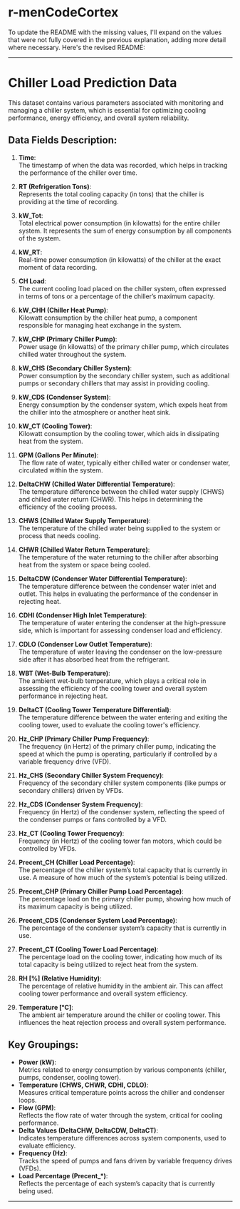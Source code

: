 # r-menCodeCortex

To update the README with the missing values, I'll expand on the values that were not fully covered in the previous explanation, adding more detail where necessary. Here's the revised README:

---

# Chiller Load Prediction Data

This dataset contains various parameters associated with monitoring and managing a chiller system, which is essential for optimizing cooling performance, energy efficiency, and overall system reliability.

## Data Fields Description:

1. **Time**:  
   The timestamp of when the data was recorded, which helps in tracking the performance of the chiller over time.

2. **RT (Refrigeration Tons)**:  
   Represents the total cooling capacity (in tons) that the chiller is providing at the time of recording.

3. **kW_Tot**:  
   Total electrical power consumption (in kilowatts) for the entire chiller system. It represents the sum of energy consumption by all components of the system.

4. **kW_RT**:  
   Real-time power consumption (in kilowatts) of the chiller at the exact moment of data recording.

5. **CH Load**:  
   The current cooling load placed on the chiller system, often expressed in terms of tons or a percentage of the chiller’s maximum capacity.

6. **kW_CHH (Chiller Heat Pump)**:  
   Kilowatt consumption by the chiller heat pump, a component responsible for managing heat exchange in the system.

7. **kW_CHP (Primary Chiller Pump)**:  
   Power usage (in kilowatts) of the primary chiller pump, which circulates chilled water throughout the system.

8. **kW_CHS (Secondary Chiller System)**:  
   Power consumption by the secondary chiller system, such as additional pumps or secondary chillers that may assist in providing cooling.

9. **kW_CDS (Condenser System)**:  
   Energy consumption by the condenser system, which expels heat from the chiller into the atmosphere or another heat sink.

10. **kW_CT (Cooling Tower)**:  
    Kilowatt consumption by the cooling tower, which aids in dissipating heat from the system.

11. **GPM (Gallons Per Minute)**:  
    The flow rate of water, typically either chilled water or condenser water, circulated within the system.

12. **DeltaCHW (Chilled Water Differential Temperature)**:  
    The temperature difference between the chilled water supply (CHWS) and chilled water return (CHWR). This helps in determining the efficiency of the cooling process.

13. **CHWS (Chilled Water Supply Temperature)**:  
    The temperature of the chilled water being supplied to the system or process that needs cooling.

14. **CHWR (Chilled Water Return Temperature)**:  
    The temperature of the water returning to the chiller after absorbing heat from the system or space being cooled.

15. **DeltaCDW (Condenser Water Differential Temperature)**:  
    The temperature difference between the condenser water inlet and outlet. This helps in evaluating the performance of the condenser in rejecting heat.

16. **CDHI (Condenser High Inlet Temperature)**:  
    The temperature of water entering the condenser at the high-pressure side, which is important for assessing condenser load and efficiency.

17. **CDLO (Condenser Low Outlet Temperature)**:  
    The temperature of water leaving the condenser on the low-pressure side after it has absorbed heat from the refrigerant.

18. **WBT (Wet-Bulb Temperature)**:  
    The ambient wet-bulb temperature, which plays a critical role in assessing the efficiency of the cooling tower and overall system performance in rejecting heat.

19. **DeltaCT (Cooling Tower Temperature Differential)**:  
    The temperature difference between the water entering and exiting the cooling tower, used to evaluate the cooling tower's efficiency.

20. **Hz_CHP (Primary Chiller Pump Frequency)**:  
    The frequency (in Hertz) of the primary chiller pump, indicating the speed at which the pump is operating, particularly if controlled by a variable frequency drive (VFD).

21. **Hz_CHS (Secondary Chiller System Frequency)**:  
    Frequency of the secondary chiller system components (like pumps or secondary chillers) driven by VFDs.

22. **Hz_CDS (Condenser System Frequency)**:  
    Frequency (in Hertz) of the condenser system, reflecting the speed of the condenser pumps or fans controlled by a VFD.

23. **Hz_CT (Cooling Tower Frequency)**:  
    Frequency (in Hertz) of the cooling tower fan motors, which could be controlled by VFDs.

24. **Precent_CH (Chiller Load Percentage)**:  
    The percentage of the chiller system’s total capacity that is currently in use. A measure of how much of the system’s potential is being utilized.

25. **Precent_CHP (Primary Chiller Pump Load Percentage)**:  
    The percentage load on the primary chiller pump, showing how much of its maximum capacity is being utilized.

26. **Precent_CDS (Condenser System Load Percentage)**:  
    The percentage of the condenser system’s capacity that is currently in use.

27. **Precent_CT (Cooling Tower Load Percentage)**:  
    The percentage load on the cooling tower, indicating how much of its total capacity is being utilized to reject heat from the system.

28. **RH [%] (Relative Humidity)**:  
    The percentage of relative humidity in the ambient air. This can affect cooling tower performance and overall system efficiency.

29. **Temperature [°C]**:  
    The ambient air temperature around the chiller or cooling tower. This influences the heat rejection process and overall system performance.

## Key Groupings:

- **Power (kW)**:  
  Metrics related to energy consumption by various components (chiller, pumps, condenser, cooling tower).
- **Temperature (CHWS, CHWR, CDHI, CDLO)**:  
  Measures critical temperature points across the chiller and condenser loops.
- **Flow (GPM)**:  
  Reflects the flow rate of water through the system, critical for cooling performance.
- **Delta Values (DeltaCHW, DeltaCDW, DeltaCT)**:  
  Indicates temperature differences across system components, used to evaluate efficiency.
- **Frequency (Hz)**:  
  Tracks the speed of pumps and fans driven by variable frequency drives (VFDs).
- **Load Percentage (Precent\_\*)**:  
  Reflects the percentage of each system’s capacity that is currently being used.

---
